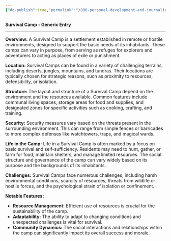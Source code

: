 ```yaml
---
{"dg-publish":true,"permalink":"/800-personal-development-and-journaling/810-hermit-gaming/games-in-development/the-world-of-elysara/worldbuilding/locations/location-types/survival-camp/"}
---
```


**Survival Camp - Generic Entry**

---

**Overview:**
A Survival Camp is a settlement established in remote or hostile environments, designed to support the basic needs of its inhabitants. These camps can vary in purpose, from serving as refuges for explorers and adventurers to acting as places of exile or punishment.

**Location:**
Survival Camps can be found in a variety of challenging terrains, including deserts, jungles, mountains, and tundras. Their locations are typically chosen for strategic reasons, such as proximity to resources, defensibility, or isolation.

**Structure:**
The layout and structure of a Survival Camp depend on the environment and the resources available. Common features include communal living spaces, storage areas for food and supplies, and designated zones for specific activities such as cooking, crafting, and training.

**Security:**
Security measures vary based on the threats present in the surrounding environment. This can range from simple fences or barricades to more complex defenses like watchtowers, traps, and magical wards.

**Life in the Camp:**
Life in a Survival Camp is often marked by a focus on basic survival and self-sufficiency. Residents may need to hunt, gather, or farm for food, maintain shelters, and manage limited resources. The social structure and governance of the camp can vary widely based on its purpose and the backgrounds of its inhabitants.

**Challenges:**
Survival Camps face numerous challenges, including harsh environmental conditions, scarcity of resources, threats from wildlife or hostile forces, and the psychological strain of isolation or confinement.

**Notable Features:**
- **Resource Management:** Efficient use of resources is crucial for the sustainability of the camp.
- **Adaptability:** The ability to adapt to changing conditions and unexpected challenges is vital for survival.
- **Community Dynamics:** The social interactions and relationships within the camp can significantly impact its overall success and morale.
